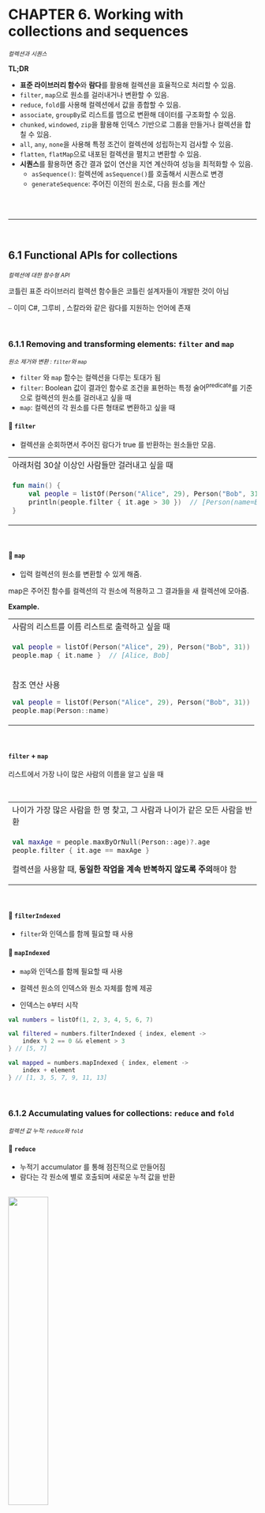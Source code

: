 # CHAPTER 6. Working with collections and sequences

<small><i>컬렉션과 시퀀스</i></small>

**TL;DR**

- **표준 라이브러리 함수**와 **람다**를 활용해 컬렉션을 효율적으로 처리할 수 있음.
- `filter`, `map`으로 원소를 걸러내거나 변환할 수 있음.
- `reduce`, `fold`를 사용해 컬렉션에서 값을 종합할 수 있음.
- `associate`, `groupBy`로 리스트를 맵으로 변환해 데이터를 구조화할 수 있음.
- `chunked`, `windowed`, `zip`을 활용해 인덱스 기반으로 그룹을 만들거나 컬렉션을 합칠 수 있음.
- `all`, `any`, `none`을 사용해 특정 조건이 컬렉션에 성립하는지 검사할 수 있음.
- `flatten`, `flatMap`으로 내포된 컬렉션을 펼치고 변환할 수 있음.
- **시퀀스**를 활용하면 중간 결과 없이 연산을 지연 계산하여 성능을 최적화할 수 있음.
  - `asSequence()`: 컬렉션에 `asSequence()`를 호출해서 시퀀스로 변경
  - `generateSequence`: 주어진 이전의 원소로, 다음 원소를 계산

<br/><br/>

---

<br/>

## 6.1 Functional APIs for collections

<small><i>컬렉션에 대한 함수형 API</i></small>

코틀린 표준 라이브러리 컬렉션 함수들은 코틀린 설계자들이 개발한 것이 아님

⎯ 이미 C#, 그루비 , 스칼라와 같은 람다를 지원하는 언어에 존재

<br/>

### 6.1.1 Removing and transforming elements: `filter` and `map`

<small><i>원소 제거와 변환 : `filter`와 `map`</i></small>

- `filter` 와 `map` 함수는 컬렉션을 다루는 토대가 됨
- `filter`: Boolean 값이 결과인 함수로 조건을 표현하는 특정 술어<sup>predicate</sup>를 기준으로 컬렉션의 원소를 걸러내고 싶을 때
- `map`: 컬렉션의 각 원소를 다른 형태로 변환하고 싶을 때


#### 📌 `filter`

- 컬렉션을 순회하면서 주어진 람다가 true 를 반환하는 원소들만 모음.

<table>
<tr>
<td>아래처럼 30살 이상인 사람들만 걸러내고 싶을 때</td>
</tr>
<tr>
<td>

```kotlin
fun main() {
    val people = listOf(Person("Alice", 29), Person("Bob", 31))
    println(people.filter { it.age > 30 })  // [Person(name=Bob, age=31)]
}
```

</td>
</tr>
</table>

<br/>

#### 📌 `map`

- 입력 컬렉션의 원소를 변환할 수 있게 해줌.

map은 주어진 함수를 컬렉션의 각 원소에 적용하고 그 결과들을 새 컬렉션에 모아줌.

**Example.**

<table>
<tr>
<td>사람의 리스트를 이름 리스트로 출력하고 싶을 때</td>
</tr>
<tr>
<td>

```kotlin
val people = listOf(Person("Alice", 29), Person("Bob", 31))
people.map { it.name }  // [Alice, Bob]
```

</td>
</tr>
<tr>
<td>

참조 연산 사용

```kotlin
val people = listOf(Person("Alice", 29), Person("Bob", 31))
people.map(Person::name)
```

</td>
</tr>
</table>

<br/>

#### `filter` + `map`

리스트에서 가장 나이 많은 사람의 이름을 알고 싶을 때

<br/>

<table>
<tr><td>나이가 가장 많은 사람을 한 명 찾고, 그 사람과 나이가 같은 모든 사람을 반환</td></tr>
<tr>
<td>

```kotlin
val maxAge = people.maxByOrNull(Person::age)?.age
people.filter { it.age == maxAge }
```

컬렉션을 사용할 때, **동일한 작업을 계속 반복하지 않도록 주의**해야 함

</td>
</tr>
</table>

<br/>

#### 📌 `filterIndexed`
- `filter`와 인덱스를 함께 필요할 때 사용

#### 📌 `mapIndexed`
- `map`와 인덱스를 함께 필요할 때 사용

- 컬렉션 원소의 인덱스와 원소 자체를 함께 제공
- 인덱스는 `0`부터 시작

```kotlin
val numbers = listOf(1, 2, 3, 4, 5, 6, 7)

val filtered = numbers.filterIndexed { index, element ->
    index % 2 == 0 && element > 3
} // [5, 7]

val mapped = numbers.mapIndexed { index, element ->
    index + element
} // [1, 3, 5, 7, 9, 11, 13]
```

<br/>

### 6.1.2 Accumulating values for collections: `reduce` and `fold`

<small><i>컬렉션 값 누적: `reduce`와 `fold`</i></small>

#### 📌 `reduce`

- 누적기 accumulator 를 통해 점진적으로 만들어짐
- 람다는 각 원소에 별로 호출되며 새로운 누적 값을 반환

<br/><img src="./img/figure06-03.png" width="40%" /><br/>

```kotlin
val list = listOf(1, 2, 3, 4)
val summed = list.reduce { acc, element -> acc + element } // 10
val multiplied = list.reduce { acc, element -> acc * element  }// 24
```

<br/>

#### 📌 `fold`

- 람다에 컬렉션의 각 값과 이전 누적기를 적용하면서 누적기로 점차 결과를 만들어나감
- 첫번째 원소를 누적 값으로 시작하는 대신, 임의의 시작 값을 선택할 수 있음

```kotlin
val people = listOf(
    Person("Alex", 29),
    Person("Natalia", 28)
)
val folded = people.fold("") { acc, person -> acc + person.name } // AlexNatalia
```

<br/><img src="./img/figure06-04.png" width="40%" /><br/>

<br/>

#### runningReduce 와 runningFold: 중간 누적 값 포함

반환 값이 최종 결과(리스트의 마지막 원소)와 함께 모든 중간 누적 값이 포함

#### 📌 `runningReduce`

```kotlin
val list = listOf(1, 2, 3, 4)
val multiplied = list.runningReduce { acc, element ->
    acc * element
}  // [1, 2, 6, 24]
```

연산 중간 값인 `1`, `2`, `6`,가 함께 반환됨

<br/>

#### 📌 `runningFold`

```kotlin
val people = listOf(
    Person("Alex", 29),
    Person("Natalia", 28)
)
people.runningFold("") { acc, person ->
    acc + person.name
} // [, Alex, AlexNatalia] 
```

연산 중간 값인 ` `, `Alex`가 함께 반환됨

<br/>

### 6.1.3 Applying a predicate to a collection: `all`, `any`, `none`, `count`, `find`

<small><i>컬렉션에 술어 적용 : `all`, `any`, `none`, `count`, `find`</i></small>

#### 📌 `all`
- 컬렉션의 모든 원소가 특정 조건을 만족하는지 판단

#### 📌 `any`
- 컬렉션의 원소가 하나라도 있는지 판단

#### 📌 `none`
- 컬렉션의조건을 만족하는 원소가 전혀 없는지 판단

#### 📌 `count`
- 조건을 만족하는 원소의 개수를 반환

#### 📌 `find`
- 조건을 만족하는 첫 번째 원소를 반환

<br/>

<table>
<tr>
<td></td>
<td>컬렉션 내 값이 있을 때</td>
<td>빈 컬렉션일 때</td>
</tr>
<tr>
<td></td>
<td>
<pre><code lang="kotlin">val canBeInClub27 = { p: Person -> p.age <= 27 }
val people = listOf(Person("Alice", 27), Person("Bob", 31))
</code></pre>
</td>
</tr>
<tr>
<th><code>all</code></th>
<td>
<pre><code lang="kotlin">people.all(canBeInClub27) // false</code></pre>
</td>

<td>
<pre><code lang="kotlin">emptyList<Int>().all { it > 42 }) // true </code></pre>

`all` 은 빈 컬렉션에 대해 항상 `true`를 반환

→ 공허한 참 (vacuous truth)

</td>
</tr>

<tr>
<th><code>any</code></th>
<td>
<pre><code lang="kotlin">people.any(canBeInClub27) // true</code></pre>

`!all`을 수행한 결과와 그 조건의 부정에 대해 `any` 를 수행한 결과가 같음 ⎯ 드 모르간의 법칙

= `!people.all(canBeInClub27)`

`!`를 눈치 채지 못하는 경우가 자주 있기 때문에 `any` 사용 권장

</td>
<td>
<pre><code lang="kotlin">emptyList<Int>().any { it > 42 }) // false </code></pre>
</td>
</tr>

<tr>
<th><code>none</code></th>
<td>
<pre><code lang="kotlin">people.any(canBeInClub27) // true</code></pre>

`!any`을 수행한 결과와 그 조건의 부정에 대해 `none` 를 수행한 결과가 같음

= `!people.any(canBeInClub27)`

</td>
<td>
<pre><code lang="kotlin">emptyList<Int>().none { it > 42 }) // true </code></pre>
</td>
</tr>

<tr>
<th><code>count</code></th>
<td>
<pre><code lang="kotlin">people.count(canBeInClub27) // 1</code></pre>

**vs. `size`**: 조건을 만족하는 모든 원소가 들어가는 중간 컬렉션이 생김

반면, `count`는 조건을 만족하는 원소의 개수만을 추적할 뿐 조건을 만족하는 원소를 따로 저장하지 않음

</td>
<td></td>
</tr>

<tr>
<th><code>count</code></th>
<td>
<pre><code lang="kotlin">people.find(canBeInClub27)) // Person(name=Alice, age=27)
</code></pre>

= `firstOrNull` 과 같음 

</td>
<td>
<pre><code lang="kotlin">`null`</code></pre>
</td>
</tr>

</table>

<br/>

### 6.1.4 Splitting a list into a pair of lists: `partition`

<small><i>리스트를 분할해 리스트의 쌍으로 만들기 : `partition`</i></small>

#### 📌 `partition`
- 술어를 만족하는 그룹과 그렇지 않은 그룹으로 나눌 필요가 있을 때. 
- `filter` + `filterNot` 동일하지만, 전체 컬렉션을 2번 순회하지 않아도 됨

```kotlin
val (comeIn, stayOut) = people.partition(canBeInClub27)
println(comeIn)     // [Person(name=Alice, age=26)]
println(stayOut)    // [Person(name=Bob, age=29), Person(name=Carol, age=31)]
```

<br/>

### 6.1.5 Converting a list to a map of groups: `groupBy`

<small><i>리스트를 여러 그룹으로 이뤄진 맵으로 바꾸기: `groupBy`</i></small>

#### 📌`groupBy`
- 컬렉션의 원소를 어떤 특성에 따라 **여러 그룹**으로 나누고 싶을 때
- `partition`이 반환하는 '참' 과 '거짓' 그룹으로만 분리할 수 없는 경우


**Example. 문자열을 첫 번째 글자에 따라 분류하는 코드**

```kotlin
val list = listOf("apple", "apricot", "banana", "cantaloupe")
println(list.groupBy(String::first))
// {a=[apple, apricot], b=[banana], c=[cantaloupe]}
```

<br/>

### 6.1.6 Transforming collections into maps: `associate`, `associateWith`, and `associateBy`

<small><i>컬렉션을 맵으로 변환: `associate`, `associateWith`, `associateBy`</i></small>

#### 📌 `associate`
- 원소를 그룹화하지 않으면서 컬렉션으로부터 맵을 만들어내고 싶을 때
  - **입력**: 컬렉션의 원소로부터 키/값 쌍을 생성하 람다 입력 

```kotlin
val people = listOf(Person("Joe", 22), Person("Mary", 31))
val nameToAge = people.associate { it.name to it.age }
println(nameToAge) 
println(nameToAge["Joe"]) 
```

**Output**
```
{Joe=22, Mary=31}
22
```

<br/>

#### 📌 `associateWith`
- **컬렉션 원소**를 **키**로 사용하고, **맵의 값을 생성하는 람다** 입력

```kotlin
val people = listOf(Person("Joe", 22), Person("Mary", 31), Person("Jamie", 22))
val personToAge = people.associateWith { it.age }
println(personToAge)
```

**Output**
```
{Person(name=Joe, age=22)=22, Person(name=Mary, age=31)=31, Person(name=Jamie, age=22)=22}
```

<br/>

#### 📌 `associateBy`
- **컬렉션 원소**를 맵의 **값**으로 하고, 입력한 람다가 만들어내는 값을 맵의 키로 사용

```kotlin
val people = listOf(Person("Joe", 22), Person("Mary", 31), Person("Jamie", 22))
val ageToPerson = people.associateBy { it.age }
println(ageToPerson)
```

**Output**
```
{22=Person(name=Jamie, age=22), 31=Person(name=Mary, age=31)}
```

위의 예시에서, `Joe`, `Jamie`의 나이가 `22`로 동일한데, 마지막 원소인 `Jamie`만 남은 것을 알 수 있음
 
<br/>

### 6.1.7 Replacing elements in mutable collections: `replaceAll` and `fill`

<small><i>가변 컬렉션의 원소 변경 : `replaceAll`, `fill`</i></small>

#### 📌 `replaceAll`
- **MutableList** 에 적용하면 지정한 람다의 결과로 컬렉션의 모든 원소를 변경.

<br/>

#### 📌 `fill`
- 가변 리스트의 모든 원소를 똑같은 값으로 바꾸는 특별한 경우에는 함수를 쓸 수 있음. 


**Example**. 대문자로 바꾼 후 모든 이름을 플레이스홀더 텍스트로 변경

```kotlin
val names = mutableListOf("Martin", "Samuel")
println(names)                                  // [Martin, Samuel]
names.replaceAll { it.uppercase() }
println(names)                                 // [MARTIN, SAMUEL]
names.fill("(redacted)")
println(names)                                 // [(redacted), (redacted)]
```

<br/>

### 6.1.8 Handling special cases for collections: `ifEmpty`

<small><i>컬렉션의 특별한 경우 처리 : `ifEmpty`</i></small>

컬렉션에 아무 원소도 없을 때 기본값을 생성하는 람다를 제공할 수 있음

```
val empty = emptyList<String>()
val full = listOf("apple", "orange", "banana")
println(empty.ifEmpty { listOf("no", "values", "here") })   // [no, values, here]
println(full.ifEmpty { listOf("no", "values", "here") })    // [apple, orange, banana]
```

#### 📌 `iBlank`
- 문자열에서 '공백(`" "`)'과 '비어있음(`""`)'일 때, 기본값을 지정
  - `isEmpty` 는 '비어있음(`""`)'을 체크.

```kotlin
println(" ".ifEmpty { "(unnamed)" })    //
println(" ".ifBlank { "(unnamed)" })    // (unnamed)
println("".ifEmpty { "(unnamed)" })     // (unnamed)
println("".ifBlank { "(unnamed)" })     // (unnamed)
```

<br/>

### 6.1.9 Splitting collections: `chunked` and `windowed`

<small><i>컬렉션 나누기 : `chunked`와 `windowed`</i></small>

#### 📌 `windowed`
- 데이터를 연속적인 시간의 값들로 처리하고 싶을 경우, 슬라이딩 윈도우를 생성
  - **입력**: `windowed` 에 선택적으로 출력을 변환할 수 있는 람다를 전달.

```kotlin
val temperatures = listOf(27.7, 29.8, 22.0, 35.5, 19.1)
println(temperatures.windowed(3))
// [[27.7, 29.8, 22.0], [29.8, 22.0, 35.5], [22.0, 35.5, 19.1]]
println(temperatures.windowed(3) { it.sum() / it.size })
// [26.5, 29.099999999999998, 25.53333333333333]
```

<br/>

#### 📌 `chunked`
- 컬렉션을 주어진 크기의 서로 겹치지 않는 (서로소) 부분으로 나누고 싶을 때 사용

`windowed`는 입력 컬렉션에 대해 슬라이딩 윈도우를 실행하지만 `chunked` 는 나누기만 함

```kotlin
println(temperatures.chunked(2))
// [[27.7, 29.8], [22.0, 35.5], [19.1]]
println(temperatures.chunked(2) { it.sum() })
// [57.5, 57.5, 19.1]
```

<br/>

### 6.1.10 Merging collections: `zip`

<small><i>컬렉션 합치기: `zip`</i></small>

#### 📌 `zip`
- 각 리스트의 값들이 서로의 인덱스에 따라 대응되는 경우, `zip` 함수를 사용해 두 컬렉션에서 같은 인덱스에 있는 원소들의 쌍으로 이뤄진 리스트를 만들 수 있음

```kotlin
val names = listOf("Joe", "Mary", "Jamie")
val ages = listOf(22, 31, 31, 44, 0)
println(names.zip(ages) { name, age -> Person(name, age) })
// [Person(name=Joe, age=22), Person(name=Mary, age=31), Person(name=Jamie, age=31)]
```

<pre>⚠️ 결과 컬렉션의 길이는 두 입력 컬렉션 중 더 짧은 쪽의 길이와 같음
`zip` 은 두 입력 컬렉션 모두에 원소가 들어있는 인덱스에 해당하는 원소들만 처리
</pre>


Pair 객체를 생성하는 [`to`](https://kotlinlang.org/api/core/kotlin-stdlib/kotlin/to.html) 함수와 마찬가지로 `zip` 함수도 중위 표기법(infix function) 으로 호출할 수 있음

```kotlin
infix fun <T, R> Array<out T>.zip(other: Array<out R>): List<Pair<T, R>>
```

하지만 중위 표기법을 쓸 때는 람다를 전달할 수 없음

```kotlin
println(names zip ages)         // [(Joe, 22), (Mary, 31), (Jamie, 31)]
```

<br/>

### 6.1.11 Processing elements in nested collections: `flatMap` and `flatten`

<small><i>내포된 컬렉션의 원소 처리: `flatMap` 과 `flatten`</i></small>

```kotlin
class Book(val title: String, val authors: List<String>)
```

#### 📌 `flatMap`
  1. 컬렉션의 각 원소를 파라미터로 주어진 함수를 사용해 매핑 한 후 (map 함수와 동일한 동작),
  2. 변환한 결과를 하나의 리스트로 펼침 (flatten)

<table>
<tr>
<tr>
<th></th>
<th><code>map</code></th>
<th><code>flatMap</code></th>
</tr>
<tr>
<th>A Given Collection</th>
<td colspan="2">

```kotlin
val library = listOf(
    Book("Kotlin in Action", listOf("Isakova", "Elizarov", "Aigner", "Jemerov")),
    Book("Atomic Kotlin", listOf("Eckel", "Isakova")),
    Book("The Three-Body Problem", listOf("Liu"))
)
```
</td>
</tr>
<tr>
<th>Function</th>
<td>

```kotlin
val authors = library.map { it.authors }
println(authors)
```

</td>
<td>

```kotlin
val authors = library.flatMap { it.authors }
println(authors)
println(authors.toSet())
```
</td>
</tr>
<tr>
<th>Output</th>
<td>

```text
[[Isakova, Elizarov, Aigner, Jemerov], [Eckel, Isakova], [Liu]]
```

</td>
<td>

```text
[Isakova, Elizarov, Aigner, Jemerov, Eckel, Isakova, Liu]
[Isakova, Elizarov, Aigner, Jemerov, Eckel, Liu]
```
</td>
</tr>
</table>

<br/>

#### 📌 `flatten`

- 변환할 것이 없고 단지 컬렉션의 컬렉션을 평평한 컬렉션으로 만들 경우 사용

<br/>

[🔗 표준 라이브러리 참조 문서](https://kotlinlang.org/api/core/kotlin-stdlib/)

<br/>

## 6.2 Lazy collection operations: Sequences

<small><i>지연 계산 컬렉션 연산: 시퀀스</i></small>

- **Collection**: 연산된 컬렉션을 즉시(eagerly) 생성
  - → 컬렉션 함수를 연쇄하면 **매 단계마다 계산 중간 결과를 새로운 컬렉션에 임시로 담는다는 의미**
- **Sequences**: 연산된 컬렉션을 개으르게(lazy) 생성
  - → 중간 임시 컬렉션을 사용하지 않고 컬렉션 연산을 연쇄적으로 실행
  - 중간 결과를 저장하는 걸렉션이 생기지 않기 때문에 **원소가 많은 경우 성능이 눈에 띄게 좋아짐**
  - 자바 8의 스트림과 비슷

[Kotlin 공식 문서 - Sequence](https://kotlinlang.org/api/core/kotlin-stdlib/kotlin.sequences/-sequence/)

```kotlin
people
    .asSequence()                   // - 원본 컬렉션을 시퀀스로 변환
    .map(Person::name)              // ⏋시퀀스도 컬렉션과 똑같은 API 제공
    .filter { it.startsWith("A") }  // ⏌
    .toList()                       // - 결과 시퀀스를 다시 리스트로 변환
```

<br/>

[**Sequence interface**](https://github.com/JetBrains/kotlin/blob/rrr/2.1.0/core-docs/libraries/stdlib/src/kotlin/collections/Sequence.kt#L21)

```kotlin
public interface Sequence<out T> {
    /**
     * Returns an [Iterator] that returns the values from the sequence.
     *
     * Throws an exception if the sequence is constrained to be iterated once and `iterator` is invoked the second time.
     */
    public operator fun iterator(): Iterator<T>
}
```

- 단 하나의 `iterator` 메서드를 포함하며, 이를 통해 시퀀스에서 원소 값들을 얻을 수 있음
- `asSequence` 확장 함수를 호출하면 어떤 컬렉션이든 시퀀스로 바꿀 수 있음.
- 시퀀스를 리스트로 만들 때는 `toList`를 사용

<pre><b>컬렉션보다 시퀀스가 훨씬 더 낫다면, 시퀀스를 쓰는 편이 낫지 않을까?</b>
답은 "때때로 그렇다". 
시퀀스의 원소를 차례로 이터레이션해야 한다면 시퀀스를 직접 써도 됨.
하지만 시퀀스 원소를 인덱스를 사용해 접근하는 등, 다른 API 메서드를 호출해야 한다면 시퀀스를 리스트로 변환해야함.

큰 컬렉션에 대해 연산을 연쇄시킬 때는, 시퀀스를 사용하라.
중간 컬렉션을 생성함에도 코틀린에서 즉시 계산 컬렉션에 대한 연산이 더 효율적일 때가 있음.
하지만 컬렉션 크기가 크면, 원소 재배열 비용이 커져서 지연 계산이 더 나음.
</pre>

<br/>

### 6.2.1 Executing sequence operations: Intermediate and terminal operations

<small><i>시퀀스 연산 실행: 중간 연산과 최종 연산</i></small>

시퀀스에 대한 연산 두 가지: 

1. **중간 연산 (intermediate operation)**: 다른 시퀀스를 반환
2. **최종 연산 (terminal operation)**: 최초 컬렉션에 대해 변환을 적용한 시퀀스 결과를 반환,

<br/><img src="./img/figure06-05.png" width="60%" /><br/>

#### 중간 연산
중간 연산은 항상 지연 계산

```kotlin
listOf(1, 2, 3, 4)
    .asSequence()
    .map {
        print("map($it) ")
        it * it
    }.filter {
        print("filter($it) ")
        it % 2 == 0
    }
```

- 아무 내용도 출력되지 않음
- `map` 과 `filter` 변환이 지연돼 **결과를 얻을 필요가 있을 때 (= 최종 연산이 호출 때)** 적용됨

<br/>

#### 최종 연산

최종 연산(`toList`) 호출 시 모든 계산이 수행

```kotlin
listOf(1, 2, 3, 4)
  .asSequence()
  .map {
    print("map($it) ")
    it * it
  }.filter {
    print("filter($it) ")
    it % 2 == 0
  }.toList()
```

<br/>

#### 연산 순서

컬렉션에 대해 수행하는 연산의 순서도 성능에 영향을 끼침

**`map` 다음 `filter`를 하는 경우**와 **`filter` 다음 `map` 을 하는 경우** 수행 횟수가 다름

<br/><img src="./img/figure06-06.png" width="60%" /><br/>

<br/>

### 6.2.2 Creating sequences

<small><i>시퀀스 만들기</i></small>

#### 📌 `asSequence()`
- 컬렉션에 `asSequence()`를 호출해서 시퀀스로 변경

<br/>

#### 📌 `generateSequence`
- 주어진 이전의 원소로, 다음 원소를 계산

**정의:**
```kotlin
fun <T : Any> generateSequence(nextFunction: () -> T?): Sequence<T>
```
[🔗 kotlinlang - generateSequence](https://kotlinlang.org/api/core/kotlin-stdlib/kotlin.sequences/generate-sequence.html)

**예시:**
```kotlin
val naturalNumbers = generateSequence(0) { it + 1 }         // 무한 시퀀스 (An infinite sequence)
val numbersTo100 = naturalNumbers.takeWhile { it <= 100 }   // 유한 시퀀스 (A finite sequence)
println(numbersTo100.sum())                                 // sum() 호출 시 모든 지연 계산이 수행
// 5050
```

<br/>

**UseCase.**
- 동일한 조상 객체들로 이뤄진 시퀀스를 만들어낼 때 
- 조상이 자신과 같은 타입이고, 모든 조상 시퀀스에서 특정 특성을 알고 싶을 때가 있음
  - e.g. 사람, 파일 디렉터리의 계층 구조 (JVM 에서는 보통 File 이 파일과 폴더를 모두 표현).

<br/>

**Example.**

상위 디렉터리를 뒤지면서 숨김 속성을 가진 디렉터리가 있는지 검사함으로써 파일이 감춰진 디렉터리 안에 들어있는지 체크.

```kotlin
import java.io.File

fun File.isInsideHiddenDirectory() =
  generateSequence(this) { it.parentFile }.any { it.isHidden }

fun main() {
  val file = File("/Users/sunny/.HiddenDir/a.txt")
  println(file.isInsideHiddenDirectory())           // true
}
```

<br/>

## Summary

- **표준 라이브러리 함수**와 **람다**를 활용해 컬렉션을 효율적으로 처리할 수 있음.
- `filter`, `map`으로 원소를 걸러내거나 변환할 수 있음.
- `reduce`, `fold`를 사용해 컬렉션에서 값을 종합할 수 있음.
- `associate`, `groupBy`로 리스트를 맵으로 변환해 데이터를 구조화할 수 있음.
- `chunked`, `windowed`, `zip`을 활용해 인덱스 기반으로 그룹을 만들거나 컬렉션을 합칠 수 있음.
- `all`, `any`, `none`을 사용해 특정 조건이 컬렉션에 성립하는지 검사할 수 있음.
- `flatten`, `flatMap`으로 내포된 컬렉션을 펼치고 변환할 수 있음.
- **시퀀스**를 활용하면 중간 결과 없이 연산을 지연 계산하여 성능을 최적화할 수 있음.
  - `asSequence()`: 컬렉션에 `asSequence()`를 호출해서 시퀀스로 변경
  - `generateSequence`: 주어진 이전의 원소로, 다음 원소를 계산



